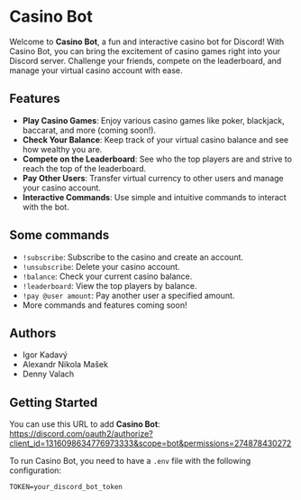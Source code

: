 # Casino Bot

Welcome to **Casino Bot**, a fun and interactive casino bot for Discord! With Casino Bot, you can bring the excitement of casino games right into your Discord server. Challenge your friends, compete on the leaderboard, and manage your virtual casino account with ease.

## Features

- **Play Casino Games**: Enjoy various casino games like poker, blackjack, baccarat, and more (coming soon!).
- **Check Your Balance**: Keep track of your virtual casino balance and see how wealthy you are.
- **Compete on the Leaderboard**: See who the top players are and strive to reach the top of the leaderboard.
- **Pay Other Users**: Transfer virtual currency to other users and manage your casino account.
- **Interactive Commands**: Use simple and intuitive commands to interact with the bot.

## Some commands

- `!subscribe`: Subscribe to the casino and create an account.
- `!unsubscribe`: Delete your casino account.
- `!balance`: Check your current casino balance.
- `!leaderboard`: View the top players by balance.
- `!pay @user amount`: Pay another user a specified amount.
- More commands and features coming soon!

## Authors

- Igor Kadavý
- Alexandr Nikola Mašek
- Denny Valach

## Getting Started

You can use this URL to add **Casino Bot**: https://discord.com/oauth2/authorize?client_id=1316098634776973333&scope=bot&permissions=274878430272

To run Casino Bot, you need to have a `.env` file with the following configuration:

```plaintext
TOKEN=your_discord_bot_token